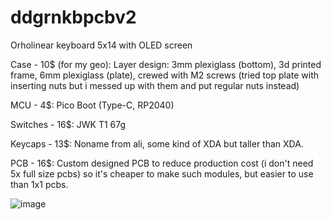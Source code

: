 # ddgrnkbpcbv2
Orholinear keyboard 5x14 with OLED screen

Case - 10$ (for my geo): Layer design: 3mm plexiglass (bottom), 3d printed frame, 6mm plexiglass (plate), crewed with M2 screws (tried top plate with inserting nuts but i messed up with them and put regular nuts instead)

MCU - 4$: Pico Boot (Type-C, RP2040)

Switches - 16$: JWK T1 67g

Keycaps - 13$: Noname from ali, some kind of XDA but taller than XDA.

PCB - 16$: Custom designed PCB to reduce production cost (i don't need 5x full size pcbs) so it's cheaper to make such modules, but easier to use than 1x1 pcbs.

![image](https://github.com/DeadGrin/ddgrnkbpcbv2/assets/86728543/fa0761f1-5fa2-4ef6-a408-319366891fa6)
